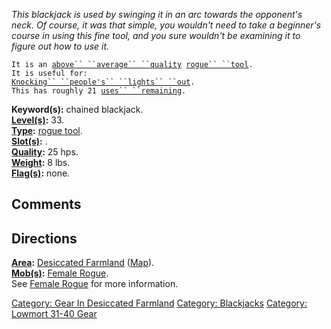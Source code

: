 *This blackjack is used by swinging it in an arc towards the opponent's
neck. Of course, it was that simple, you wouldn't need to take a
beginner's course in using this fine tool, and you sure wouldn't be
examining it to figure out how to use it.*

`It is an `[`above`` ``average`` ``quality`](Rogue_Tool_Values.md "wikilink")` `[`rogue`` ``tool`](:Category:Rogue_Tools.md "wikilink")`.`  
`It is useful for:`  
[`Knocking`` ``people's`` ``lights`` ``out`](Blackjack.md "wikilink")`.`  
`This has roughly 21 `[`uses`` ``remaining`](Rogue_Tool_Values.md "wikilink")`.`

**Keyword(s):** chained blackjack.  
**[Level(s)](Object_Level.md "wikilink"):** 33.  
**[Type](:Category:_Object_Types.md "wikilink"):** [rogue
tool](:Category:_Rogue_Tools.md "wikilink").  
**[Slot(s)](Object_Slots.md "wikilink"):** <held>.  
**[Quality](Object_Quality.md "wikilink"):** 25 hps.  
**[Weight](Object_Weight.md "wikilink"):** 8 lbs.  
**[Flag(s)](:Category:_Object_Flags.md "wikilink"):** none.  

## Comments

## Directions

**[Area](:Category:_Areas.md "wikilink"):** [Desiccated
Farmland](:Category:_Desiccated_Farmland.md "wikilink")
([Map](Desiccated_Farmland_Map.md "wikilink")).  
**[Mob(s)](:Category:_Mobs.md "wikilink"):** [Female
Rogue](Female_Rogue "wikilink").  
See [Female Rogue](Female_Rogue "wikilink") for more information.  

[Category: Gear In Desiccated
Farmland](Category:_Gear_In_Desiccated_Farmland "wikilink") [Category:
Blackjacks](Category:_Blackjacks "wikilink") [Category: Lowmort 31-40
Gear](Category:_Lowmort_31-40_Gear "wikilink")
